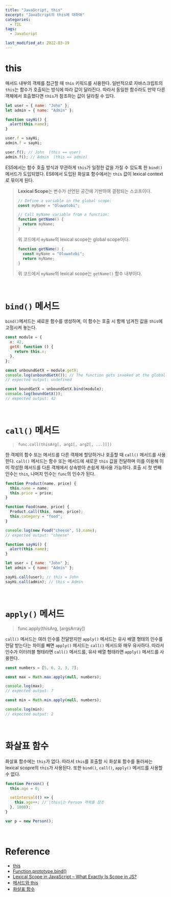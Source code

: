 ```yaml
---
title: "JavaScript, this"
excerpt: "JavaScript의 this에 대하여"
categories:
  - TIL
tags:
  - JavaScript

last_modified_at: 2022-03-19
---
```


# this

매서드 내부의 객체를 접근할 때 `this` 키워드를 사용한다. 일반적으로 자바스크립트의 `this`는 함수가 호출되는 방식에 따라 값이 달라진다. 따라서 동일한 함수라도 만약 다른 객체에서 호출했다면 `this`가 참조하는 값이 달라질 수 있다.

```javascript
let user = { name: "John" };
let admin = { name: "Admin" };

function sayHi() {
  alert(this.name);
}

user.f = sayHi;
admin.f = sayHi;

user.f(); // John  (this == user)
admin.f(); // Admin  (this == admin)
```

ES5에서는 함수 호출 방식과 무관하게 `this`가 일정한 값을 가질 수 있도록 한 `bind()` 메서드가 도입되었다. ES6에서 도입된 화살표 함수에서는 `this` 값이 lexical context로 묶이게 된다.

> **Lexical Scope**는 변수가 선언된 공간에 기반하여 결정되는 스코프이다.
>
> ```javascript
> // Define a variable in the global scope:
> const myName = "Oluwatobi";
>
> // Call myName variable from a function:
> function getName() {
>   return myName;
> }
> ```
>
> 위 코드에서 `myName`의 lexical scope는 global scope이다.
>
> ```javascript
> function getName() {
>   const myName = "Oluwatobi";
>   return myName;
> }
> ```
>
> 위 코드에서 `myName`의 lexical scope는 `getName()` 함수 내부이다.

<br>

# `bind()` 메서드

`bind()`메서드는 새로운 함수를 생성하며, 이 함수는 호출 시 함께 넘겨진 값을 `this`에 고정시켜 놓는다.

```javascript
const module = {
  x: 42,
  getX: function () {
    return this.x;
  },
};

const unboundGetX = module.getX;
console.log(unboundGetX()); // The function gets invoked at the global scope
// expected output: undefined

const boundGetX = unboundGetX.bind(module);
console.log(boundGetX());
// expected output: 42
```

<br>

# `call()` 메서드

> `func.call(thisArg[, arg1[, arg2[, ...]]])`

한 객체의 함수 또는 메서드를 다른 객체에 할당하거나 호출할 때 `call()` 메서드를 사용한다. `call()` 메서드는 함수 또는 메서드에 새로운 `this` 값을 전달하며 이를 이용해 이미 작성한 메서드를 다른 객체에서 상속받아 손쉽게 재사용 가능하다. 호출 시 첫 번째 인수는 `this`, 나머지 인수는 `func`의 인수가 된다.

```javascript
function Product(name, price) {
  this.name = name;
  this.price = price;
}

function Food(name, price) {
  Product.call(this, name, price);
  this.category = "food";
}

console.log(new Food("cheese", 5).name);
// expected output: "cheese"
```

```javascript
function sayHi() {
  alert(this.name);
}

let user = { name: "John" };
let admin = { name: "Admin" };

sayHi.call(user); // this = John
sayHi.call(admin); // this = Admin
```

<br>

# `apply()` 메서드

> func.apply(thisArg, [argsArray])

`call()` 메서드는 여러 인수를 전달받지만 `apply()` 메서드는 유사 배열 형태의 인수를 전달 받는다는 차이를 빼면 `apply()` 메서드는 `call()` 메서드와 매우 유사하다. 따라서 인수가 이터러블 형태라면 `call()` 메서드를, 유사 배열 형태라면 `apply()` 메서드를 사용한다.

```javascript
const numbers = [5, 6, 2, 3, 7];

const max = Math.max.apply(null, numbers);

console.log(max);
// expected output: 7

const min = Math.min.apply(null, numbers);

console.log(min);
// expected output: 2
```

<br>

# 화살표 함수

화살표 함수에는 `this`가 없다. 따라서 `this`를 호출할 시 화살표 함수를 둘러싸는 lexical scopre의 `this`가 사용된다. 또한 `bind()`, `call()`, `apply()` 메서드를 사용할 수 없다.

```javascript
function Person() {
  this.age = 0;

  setInterval(() => {
    this.age++; // |this|는 Person 객체를 참조
  }, 1000);
}

var p = new Person();
```

<br>

# Reference

- [this](https://developer.mozilla.org/en-US/docs/Web/JavaScript/Reference/Operators/this)
- [Function.prototype.bind()](https://developer.mozilla.org/en-US/docs/Web/JavaScript/Reference/Global_Objects/Function/bind)
- [Lexical Scope in JavaScript – What Exactly Is Scope in JS?](https://www.freecodecamp.org/news/javascript-lexical-scope-tutorial/)
- [메서드와 this](https://ko.javascript.info/object-methods)
- [화살표 함수](https://developer.mozilla.org/ko/docs/Web/JavaScript/Reference/Functions/Arrow_functions)
